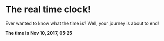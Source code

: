 # The real time clock!

Ever wanted to know what the time is? Well, your journey is about to end!

**The time is Nov 10, 2017, 05:25**
